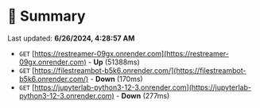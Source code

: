 # 📖 Summary
Last updated: **6/26/2024, 4:28:57 AM**

- `GET` [https://restreamer-09gx.onrender.com](https://restreamer-09gx.onrender.com) - **Up** (51388ms)
- `GET` [https://filestreambot-b5k6.onrender.com/](https://filestreambot-b5k6.onrender.com/) - **Down** (170ms)
- `GET` [https://jupyterlab-python3-12-3.onrender.com](https://jupyterlab-python3-12-3.onrender.com) - **Down** (277ms)
